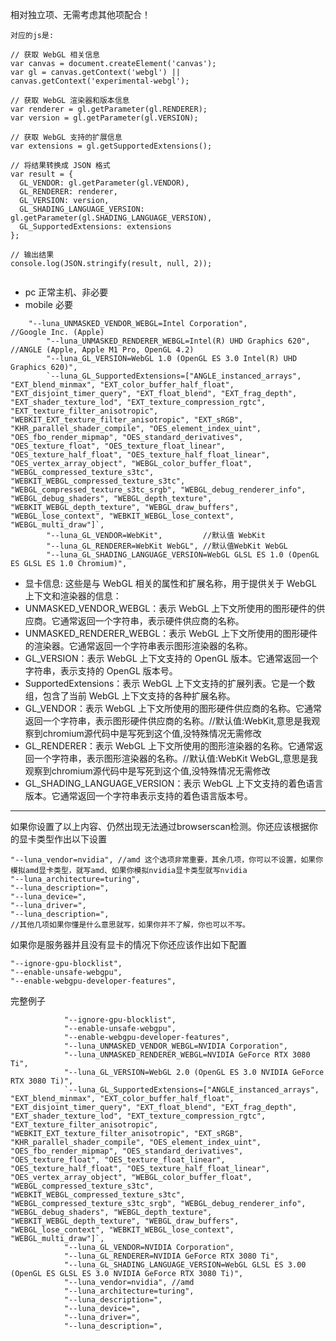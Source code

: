 相对独立项、无需考虑其他项配合！



```
对应的js是:

// 获取 WebGL 相关信息
var canvas = document.createElement('canvas');
var gl = canvas.getContext('webgl') || canvas.getContext('experimental-webgl');

// 获取 WebGL 渲染器和版本信息
var renderer = gl.getParameter(gl.RENDERER);
var version = gl.getParameter(gl.VERSION);

// 获取 WebGL 支持的扩展信息
var extensions = gl.getSupportedExtensions();

// 将结果转换成 JSON 格式
var result = {
  GL_VENDOR: gl.getParameter(gl.VENDOR),
  GL_RENDERER: renderer,
  GL_VERSION: version,
  GL_SHADING_LANGUAGE_VERSION: gl.getParameter(gl.SHADING_LANGUAGE_VERSION),
  GL_SupportedExtensions: extensions
};

// 输出结果
console.log(JSON.stringify(result, null, 2));


```



- pc  正常主机、非必要
- mobile 必要



```
    "--luna_UNMASKED_VENDOR_WEBGL=Intel Corporation",           //Google Inc. (Apple)
		"--luna_UNMASKED_RENDERER_WEBGL=Intel(R) UHD Graphics 620", //ANGLE (Apple, Apple M1 Pro, OpenGL 4.2)
		"--luna_GL_VERSION=WebGL 1.0 (OpenGL ES 3.0 Intel(R) UHD Graphics 620)",
		`--luna_GL_SupportedExtensions=["ANGLE_instanced_arrays", "EXT_blend_minmax", "EXT_color_buffer_half_float", "EXT_disjoint_timer_query", "EXT_float_blend", "EXT_frag_depth", "EXT_shader_texture_lod", "EXT_texture_compression_rgtc", "EXT_texture_filter_anisotropic", "WEBKIT_EXT_texture_filter_anisotropic", "EXT_sRGB", "KHR_parallel_shader_compile", "OES_element_index_uint", "OES_fbo_render_mipmap", "OES_standard_derivatives", "OES_texture_float", "OES_texture_float_linear", "OES_texture_half_float", "OES_texture_half_float_linear", "OES_vertex_array_object", "WEBGL_color_buffer_float", "WEBGL_compressed_texture_s3tc", "WEBKIT_WEBGL_compressed_texture_s3tc", "WEBGL_compressed_texture_s3tc_srgb", "WEBGL_debug_renderer_info", "WEBGL_debug_shaders", "WEBGL_depth_texture", "WEBKIT_WEBGL_depth_texture", "WEBGL_draw_buffers", "WEBGL_lose_context", "WEBKIT_WEBGL_lose_context", "WEBGL_multi_draw"]`,
		"--luna_GL_VENDOR=WebKit",         //默认值 WebKit
		"--luna_GL_RENDERER=WebKit WebGL", //默认值WebKit WebGL
		"--luna_GL_SHADING_LANGUAGE_VERSION=WebGL GLSL ES 1.0 (OpenGL ES GLSL ES 1.0 Chromium)", 
```

- 显卡信息: 这些是与 WebGL 相关的属性和扩展名称，用于提供关于 WebGL 上下文和渲染器的信息：
- UNMASKED_VENDOR_WEBGL：表示 WebGL 上下文所使用的图形硬件的供应商。它通常返回一个字符串，表示硬件供应商的名称。
- UNMASKED_RENDERER_WEBGL：表示 WebGL 上下文所使用的图形硬件的渲染器。它通常返回一个字符串表示图形渲染器的名称。
- GL_VERSION：表示 WebGL 上下文支持的 OpenGL 版本。它通常返回一个字符串，表示支持的 OpenGL 版本号。
- SupportedExtensions：表示 WebGL 上下文支持的扩展列表。它是一个数组，包含了当前 WebGL 上下文支持的各种扩展名称。
- GL_VENDOR：表示 WebGL 上下文所使用的图形硬件供应商的名称。它通常返回一个字符串，表示图形硬件供应商的名称。//默认值:WebKit,意思是我观察到chromium源代码中是写死到这个值,没特殊情况无需修改
- GL_RENDERER：表示 WebGL 上下文所使用的图形渲染器的名称。它通常返回一个字符串，表示图形渲染器的名称。//默认值:WebKit WebGL,意思是我观察到chromium源代码中是写死到这个值,没特殊情况无需修改	
- GL_SHADING_LANGUAGE_VERSION：表示 WebGL 上下文支持的着色语言版本。它通常返回一个字符串表示支持的着色语言版本号。
  	



-------

如果你设置了以上内容、仍然出现无法通过browserscan检测。你还应该根据你的显卡类型作出以下设置

```
"--luna_vendor=nvidia", //amd 这个选项非常重要，其余几项，你可以不设置，如果你模拟amd显卡类型，就写amd、如果你模拟nvidia显卡类型就写nvidia
"--luna_architecture=turing",
"--luna_description=",
"--luna_device=",
"--luna_driver=",
"--luna_description=",
//其他几项如果你懂是什么意思就写，如果你并不了解，你也可以不写。
```

如果你是服务器并且没有显卡的情况下你还应该作出如下配置

```
"--ignore-gpu-blocklist",
"--enable-unsafe-webgpu",
"--enable-webgpu-developer-features",
```

完整例子

```
            "--ignore-gpu-blocklist",
            "--enable-unsafe-webgpu",
            "--enable-webgpu-developer-features",
            "--luna_UNMASKED_VENDOR_WEBGL=NVIDIA Corporation",
            "--luna_UNMASKED_RENDERER_WEBGL=NVIDIA GeForce RTX 3080 Ti",
            "--luna_GL_VERSION=WebGL 2.0 (OpenGL ES 3.0 NVIDIA GeForce RTX 3080 Ti)",
            `--luna_GL_SupportedExtensions=["ANGLE_instanced_arrays", "EXT_blend_minmax", "EXT_color_buffer_half_float", "EXT_disjoint_timer_query", "EXT_float_blend", "EXT_frag_depth", "EXT_shader_texture_lod", "EXT_texture_compression_rgtc", "EXT_texture_filter_anisotropic", "WEBKIT_EXT_texture_filter_anisotropic", "EXT_sRGB", "KHR_parallel_shader_compile", "OES_element_index_uint", "OES_fbo_render_mipmap", "OES_standard_derivatives", "OES_texture_float", "OES_texture_float_linear", "OES_texture_half_float", "OES_texture_half_float_linear", "OES_vertex_array_object", "WEBGL_color_buffer_float", "WEBGL_compressed_texture_s3tc", "WEBKIT_WEBGL_compressed_texture_s3tc", "WEBGL_compressed_texture_s3tc_srgb", "WEBGL_debug_renderer_info", "WEBGL_debug_shaders", "WEBGL_depth_texture", "WEBKIT_WEBGL_depth_texture", "WEBGL_draw_buffers", "WEBGL_lose_context", "WEBKIT_WEBGL_lose_context", "WEBGL_multi_draw"]`,
            "--luna_GL_VENDOR=NVIDIA Corporation",
            "--luna_GL_RENDERER=NVIDIA GeForce RTX 3080 Ti",
            "--luna_GL_SHADING_LANGUAGE_VERSION=WebGL GLSL ES 3.00 (OpenGL ES GLSL ES 3.0 NVIDIA GeForce RTX 3080 Ti)",
            "--luna_vendor=nvidia", //amd
            "--luna_architecture=turing",
            "--luna_description=",
            "--luna_device=",
            "--luna_driver=",
            "--luna_description=",
```

